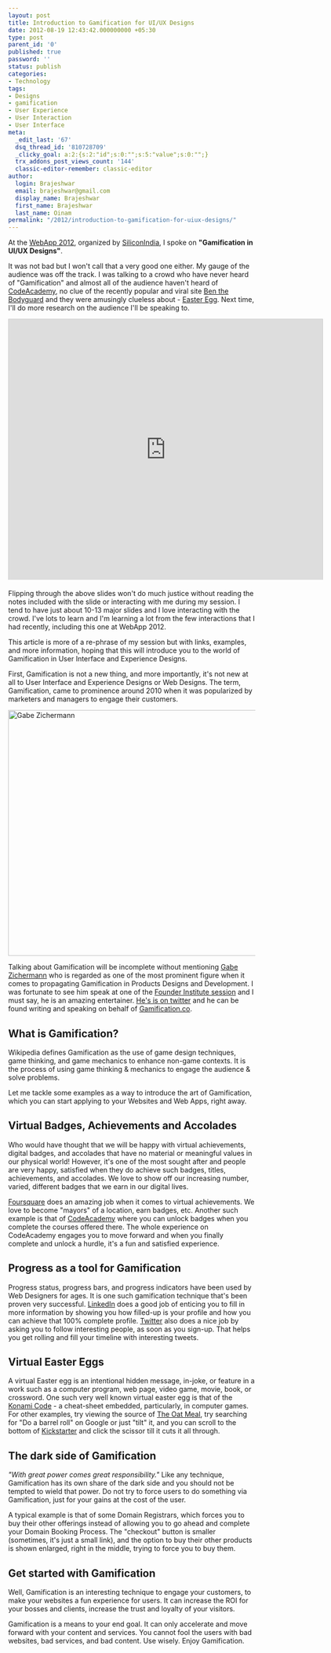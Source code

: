 ```yaml
---
layout: post
title: Introduction to Gamification for UI/UX Designs
date: 2012-08-19 12:43:42.000000000 +05:30
type: post
parent_id: '0'
published: true
password: ''
status: publish
categories:
- Technology
tags:
- Designs
- gamification
- User Experience
- User Interaction
- User Interface
meta:
  _edit_last: '67'
  dsq_thread_id: '810728709'
  _clicky_goal: a:2:{s:2:"id";s:0:"";s:5:"value";s:0:"";}
  trx_addons_post_views_count: '144'
  classic-editor-remember: classic-editor
author:
  login: Brajeshwar
  email: brajeshwar@gmail.com
  display_name: Brajeshwar
  first_name: Brajeshwar
  last_name: Oinam
permalink: "/2012/introduction-to-gamification-for-uiux-designs/"
---
```

<p>At the <a href="//www.siliconindia.com/events-agenda/webapps-conference-Bangalore-WebApps_Blore_2012.html">WebApp 2012</a>, organized by <a href="//www.siliconindia.com/">SiliconIndia</a>, I spoke on <strong>"Gamification in UI/UX Designs"</strong>.</p>
<p>It was not bad but I won't call that a very good one either. My gauge of the audience was off the track. I was talking to a crowd who have never heard of "Gamification" and almost all of the audience haven't heard of <a href="//www.codecademy.com/">CodeAcademy</a>, no clue of the recently popular and viral site <a href="//benthebodyguard.com/">Ben the Bodyguard</a> and they were amusingly clueless about - <a href="//en.wikipedia.org/wiki/Easter_egg_(media)">Easter Egg</a>. Next time, I'll do more research on the audience I'll be speaking to.</p>
<p><iframe src="http://www.slideshare.net/slideshow/embed_code/13995516" width="640" height="530" frameborder="0" marginwidth="0" marginheight="0" scrolling="no" style="border:1px solid #CCC;border-width:1px 1px 0;margin-bottom:5px" allowfullscreen></iframe></p>
<p>Flipping through the above slides won't do much justice without reading the notes included with the slide or interacting with me during my session. I tend to have just about 10-13 major slides and I love interacting with the crowd. I've lots to learn and I'm learning a lot from the few interactions that I had recently, including this one at WebApp 2012.</p>
<p>This article is more of a re-phrase of my session but with links, examples, and more information, hoping that this will introduce you to the world of Gamification in User Interface and Experience Designs.</p>
<p>First, Gamification is not a new thing, and more importantly, it's not new at all to User Interface and Experience Designs or Web Designs. The term, Gamification, came to prominence around 2010 when it was popularized by marketers and managers to engage their customers.</p>
<p><a href="https://gabezichermann.com"><img src="{{ site.baseurl }}/assets/2012/08/gabe-zichermann.jpg" alt="Gabe Zichermann" width="640" height="500" class="alignright size-full wp-image-7160" /></a></p>
<p>Talking about Gamification will be incomplete without mentioning <a href="//gamification.co/gabe-zichermann/">Gabe Zichermann</a> who is regarded as one of the most prominent figure when it comes to propagating Gamification in Products Designs and Development. I was fortunate to see him speak at one of the <a href="//fi.co/posts/353">Founder Institute session</a> and I must say, he is an amazing entertainer. <a href="//twitter.com/gzicherm">He's is on twitter</a> and he can be found writing and speaking on behalf of <a href="//gamification.co/">Gamification.co</a>.</p>
<h2>What is Gamification?</h2>
<p>Wikipedia defines Gamification as the use of game design techniques, game thinking, and game mechanics to enhance non-game contexts. It is the process of using game thinking & mechanics to engage the audience & solve problems.</p>
<p>Let me tackle some examples as a way to introduce the art of Gamification, which you can start applying to your Websites and Web Apps, right away.</p>
<h2>Virtual Badges, Achievements and Accolades</h2>
<p>Who would have thought that we will be happy with virtual achievements, digital badges, and accolades that have no material or meaningful values in our physical world! However, it's one of the most sought after and people are very happy, satisfied when they do achieve such badges, titles, achievements, and accolades. We love to show off our increasing number, varied, different badges that we earn in our digital lives.</p>
<p><a href="//foursquare.com/">Foursquare</a> does an amazing job when it comes to virtual achievements. We love to become "mayors" of a location, earn badges, etc. Another such example is that of <a href="//www.codecademy.com/">CodeAcademy</a> where you can unlock badges when you complete the courses offered there. The whole experience on CodeAcademy engages you to move forward and when you finally complete and unlock a hurdle, it's a fun and satisfied experience.</p>
<h2>Progress as a tool for Gamification</h2>
<p>Progress status, progress bars, and progress indicators have been used by Web Designers for ages. It is one such gamification technique that's been proven very successful. <a href="//www.linkedin.com/">LinkedIn</a> does a good job of enticing you to fill in more information by showing you how filled-up is your profile and how you can achieve that 100% complete profile. <a href="//twitter.com/">Twitter</a> also does a nice job by asking you to follow interesting people, as soon as you sign-up. That helps you get rolling and fill your timeline with interesting tweets.</p>
<h2>Virtual Easter Eggs</h2>
<p>A virtual Easter egg is an intentional hidden message, in-joke, or feature in a work such as a computer program, web page, video game, movie, book, or crossword. One such very well known virtual easter egg is that of the <a href="//en.wikipedia.org/wiki/Konami_Code">Konami Code</a> - a cheat-sheet embedded, particularly, in computer games. For other examples, try viewing the source of <a href="//theoatmeal.com/">The Oat Meal</a>, try searching for "Do a barrel roll" on Google or just "tilt" it, and you can scroll to the bottom of <a href="//www.kickstarter.com/">Kickstarter</a> and click the scissor till it cuts it all through.</p>
<h2>The dark side of Gamification</h2>
<p><em>"With great power comes great responsibility."</em> Like any technique, Gamification has its own share of the dark side and you should not be tempted to wield that power. Do not try to force users to do something via Gamification, just for your gains at the cost of the user.</p>
<p>A typical example is that of some Domain Registrars, which forces you to buy their other offerings instead of allowing you to go ahead and complete your Domain Booking Process. The "checkout" button is smaller (sometimes, it's just a small link), and the option to buy their other products is shown enlarged, right in the middle, trying to force you to buy them.</p>
<h2>Get started with Gamification</h2>
<p>Well, Gamification is an interesting technique to engage your customers, to make your websites a fun experience for users. It can increase the ROI for your bosses and clients, increase the trust and loyalty of your visitors.</p>
<p>Gamification is a means to your end goal. It can only accelerate and move forward with your content and services. You cannot fool the users with bad websites, bad services, and bad content. Use wisely. Enjoy Gamification.</p>
